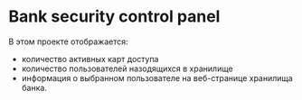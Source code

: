# Bank security control panel
В этом проекте отображается:
- количество активных карт доступа
-  количество пользователей назодящихся в хранилище
-  информация о выбранном пользователе
на веб-странице хранилища банка.
